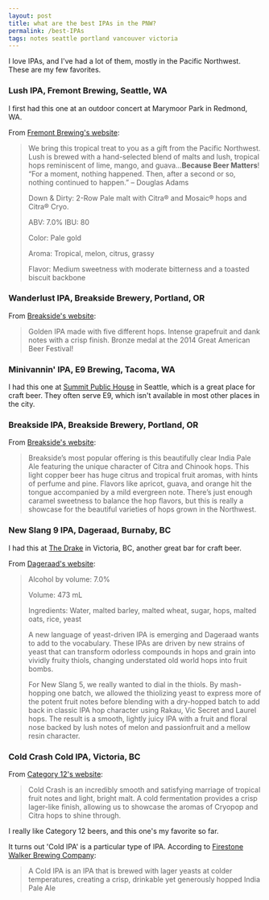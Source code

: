 ```yaml
---
layout: post
title: what are the best IPAs in the PNW?
permalink: /best-IPAs
tags: notes seattle portland vancouver victoria
---
```


I love IPAs, and I've had a lot of them, mostly in the Pacific Northwest. These are my few favorites.
<!--more-->

### Lush IPA, Fremont Brewing, Seattle, WA

I first had this one at an outdoor concert at Marymoor Park in Redmond, WA.

From [Fremont Brewing's website](https://www.fremontbrewing.com/lush-ipa):

> We bring this tropical treat to you as a gift from the Pacific Northwest. Lush is brewed with a hand-selected blend of malts and lush, tropical hops reminiscent of lime, mango, and guava…**Because Beer Matters**! “For a moment, nothing happened. Then, after a second or so, nothing continued to happen.” – Douglas Adams
>
>
> Down & Dirty: 2-Row Pale malt with Citra® and Mosaic® hops and Citra® Cryo.
>
> ABV:  7.0%           IBU: 80
>
> Color: Pale gold
>
> Aroma: Tropical, melon, citrus, grassy
>
> Flavor: Medium sweetness with moderate bitterness and a toasted biscuit backbone      

### Wanderlust IPA, Breakside Brewery, Portland, OR

From [Breakside's website](https://breakside.com/our_beer/wanderlust-ipa/):

> Golden IPA made with five different hops. Intense grapefruit and dank notes with a crisp finish. Bronze medal at the 2014 Great American Beer Festival!

### Minivannin' IPA, E9 Brewing, Tacoma, WA

I had this one at [Summit Public House](https://maps.app.goo.gl/67pPG7DdHg2VrAeX6) in Seattle, which is a great place for craft beer.
They often serve E9, which isn't available in most other places in the city.

### Breakside IPA, Breakside Brewery, Portland, OR

From [Breakside's website](https://breakside.com/our_beer/breakside-ipa/):

> Breakside’s most popular offering is this beautifully clear India Pale Ale featuring the unique character of Citra and Chinook hops. This light copper beer has huge citrus and tropical fruit aromas, with hints of perfume and pine. Flavors like apricot, guava, and orange hit the tongue accompanied by a mild evergreen note. There’s just enough caramel sweetness to balance the hop flavors, but this is really a showcase for the beautiful varieties of hops grown in the Northwest.

### New Slang 9 IPA, Dageraad, Burnaby, BC

I had this at [The Drake](https://maps.app.goo.gl/XnJBBSHzwEXNsDQo9) in Victoria, BC, another great bar for craft beer.

From [Dageraad's website](https://dageraadbrewing.com/beers/new-slang-5/):

> Alcohol by volume: 7.0%
>
> Volume: 473 mL
>
> Ingredients: Water, malted barley, malted wheat, sugar, hops, malted oats, rice, yeast
> 
>
> A new language of yeast-driven IPA is emerging and Dageraad wants to add to the vocabulary. These IPAs are driven by new strains of yeast that can transform odorless compounds in hops and grain into vividly fruity thiols, changing understated old world hops into fruit bombs.
> 
> For New Slang 5, we really wanted to dial in the thiols. By mash-hopping one batch, we allowed the thiolizing yeast to express more of the potent fruit notes before blending with a dry-hopped batch to add back in classic IPA hop character using Rakau, Vic Secret and Laurel hops. The result is a smooth, lightly juicy IPA with a fruit and floral nose backed by lush notes of melon and passionfruit and a mellow resin character.

### Cold Crash Cold IPA, Victoria, BC

From [Category 12's website](https://www.category12beer.com/beer/cold-crash/):

> Cold Crash is an incredibly smooth and satisfying marriage of tropical fruit notes and light, bright malt. A cold fermentation provides a crisp lager-like finish, allowing us to showcase the aromas of Cryopop and Citra hops to shine through.

I really like Category 12 beers, and this one's my favorite so far.

It turns out 'Cold IPA' is a particular type of IPA.
According to [Firestone Walker Brewing Company](https://www.firestonebeer.com/what-are-cold-ipas):
> A Cold IPA is an IPA that is brewed with lager yeasts at colder temperatures, creating a crisp, drinkable yet generously hopped India Pale Ale
